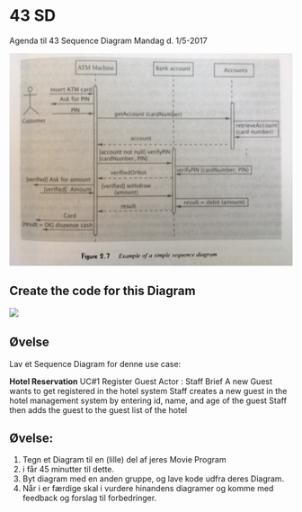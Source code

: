 # 43 SD
Agenda til 43 Sequence Diagram Mandag d. 1/5-2017

<img src="https://github.com/dat17v1/43_sd/blob/master/img/ATM_SD.JPG" width="600px">

## Create the code for this Diagram

<img src="https://github.com/dat17v1/43_sd/blob/master/img/SD_Exercise.JPG" width="600px">

## Øvelse
Lav et Sequence Diagram for denne use case:

**Hotel Reservation**
UC#1 Register Guest
Actor : Staff
Brief
A new Guest wants to get registered in the hotel system
Staff creates a new guest in the hotel management system
by entering  id, name, and age of the guest
Staff then adds the guest to the guest list of the hotel



## Øvelse:

1. Tegn et Diagram til en (lille) del af jeres Movie Program
  1. i får 45 minutter til dette.
2. Byt diagram med en anden gruppe, og lave kode udfra deres Diagram.
  2. Når i er færdige skal i vurdere hinandens diagramer og komme med feedback og forslag til forbedringer. 
